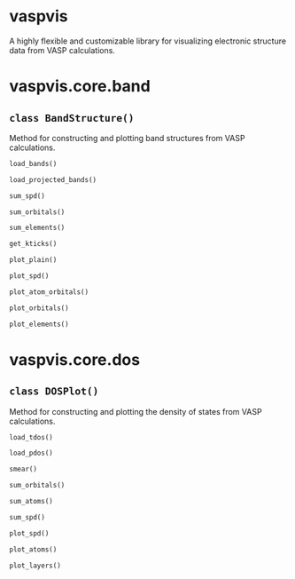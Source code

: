 # vaspvis
A highly flexible and customizable library for visualizing electronic structure data from VASP calculations.

# vaspvis.core.band

## `class BandStructure()`

Method for constructing and plotting band structures from VASP calculations.


```python
load_bands()
```


```python
load_projected_bands()
```


```python
sum_spd()
```


```python
sum_orbitals()
```


```python
sum_elements()
```


```python
get_kticks()
```


```python
plot_plain()
```


```python
plot_spd()
```


```python
plot_atom_orbitals()
```


```python
plot_orbitals()
```


```python
plot_elements()

```

# vaspvis.core.dos

## `class DOSPlot()`

Method for constructing and plotting the density of states from VASP calculations.


```python
load_tdos()
```


```python
load_pdos()
```


```python
smear()
```


```python
sum_orbitals()
```


```python
sum_atoms()
```


```python
sum_spd()
```


```python
plot_spd()
```


```python
plot_atoms()
```


```python
plot_layers()
```









